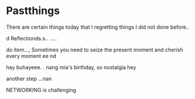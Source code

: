 # Pastthings

There are certain things today that I regretting things I did not done before..

d
Reflectionds.s..
.....

do item...,
Sometimes you need to seize the present moment and cherish every moment ee
nd

hay buhayeee.
.
nang mia's birthday, so nostalgia
hey


another step ...nan

NETWORKING is challenging 
